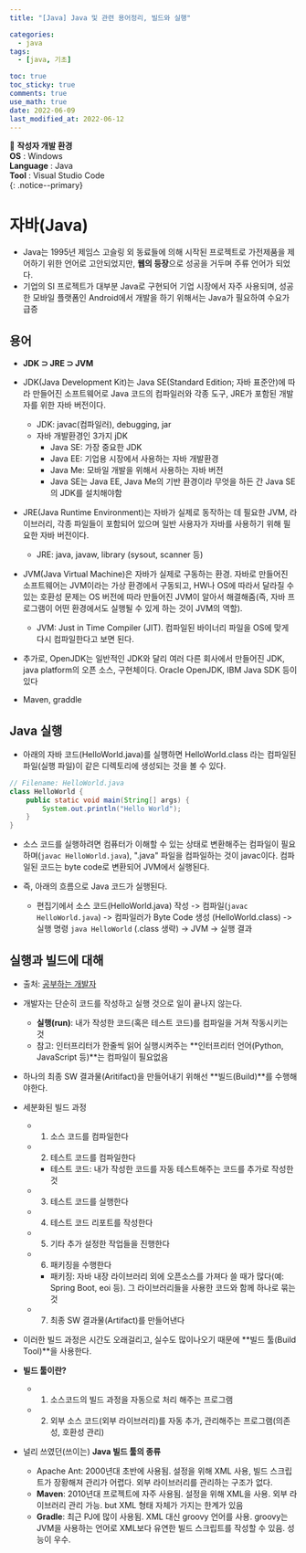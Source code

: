 ```yaml
---
title: "[Java] Java 및 관련 용어정리, 빌드와 실행"

categories:
  - java
tags:
  - [java, 기초]

toc: true
toc_sticky: true
comments: true
use_math: true
date: 2022-06-09
last_modified_at: 2022-06-12
---
```


📌 **작성자 개발 환경** <br>
**OS** : Windows <br>
**Language** : Java<br>
**Tool** : Visual Studio Code<br>
{: .notice--primary}

# 자바(Java)

- Java는 1995년 제임스 고슬링 외 동료들에 의해 시작된 프로젝트로 가전제품을 제어하기 위한 언어로 고안되었지만, **웹의 등장**으로 성공을 거두며 주류 언어가 되었다.
- 기업의 SI 프로젝트가 대부분 Java로 구현되어 기업 시장에서 자주 사용되며, 성공한 모바일 플랫폼인 Android에서 개발을 하기 위해서는 Java가 필요하여 수요가 급증

## 용어

- **JDK ⊃ JRE ⊃ JVM**
- JDK(Java Development Kit)는 Java SE(Standard Edition; 자바 표준안)에 따라 만들어진 소프트웨어로 Java 코드의 컴파일러와 각종 도구, JRE가 포함된 개발자를 위한 자바 버전이다.
    - JDK: javac(컴파일러), debugging, jar
    - 자바 개발환경인 3가지 jDK
        - Java SE: 가장 중요한 JDK
        - Java EE: 기업용 시장에서 사용하는 자바 개발환경
        - Java Me: 모바일 개발을 위해서 사용하는 자바 버전
        - Java SE는 Java EE, Java Me의 기반 환경이라 무엇을 하든 간 Java SE의 JDK를 설치해야함

- JRE(Java Runtime Environment)는 자바가 실제로 동작하는 데 필요한 JVM, 라이브러리, 각종 파일들이 포함되어 있으며 일반 사용자가 자바를 사용하기 위해 필요한 자바 버전이다.
    - JRE: java, javaw, library (sysout, scanner 등)

- JVM(Java Virtual Machine)은 자바가 실제로 구동하는 환경. 자바로 만들어진 소프트웨어는 JVM이라는 가상 환경에서 구동되고, HW나 OS에 따라서 달라질 수 있는 호환성 문제는 OS 버전에 따라 만들어진 JVM이 알아서 해결해줌(즉, 자바 프로그램이 어떤 환경에서도 실행될 수 있게 하는 것이 JVM의 역할).
    - JVM: Just in Time Compiler (JIT). 컴파일된 바이너리 파일을 OS에 맞게 다시 컴파일한다고 보면 된다.

- 추가로, OpenJDK는 일반적인 JDK와 달리 여러 다른 회사에서 만들어진 JDK, java platform의 오픈 소스, 구현체이다. Oracle OpenJDK, IBM Java SDK 등이 있다

- Maven, graddle

## Java 실행

- 아래의 자바 코드(HelloWorld.java)를 실행하면 HelloWorld.class 라는 컴파일된 파일(실행 파일)이 같은 디렉토리에 생성되는 것을 볼 수 있다. 

```java
// Filename: HelloWorld.java
class HelloWorld {
    public static void main(String[] args) {
        System.out.println("Hello World");
    }
}
```

- 소스 코드를 실행하려면 컴퓨터가 이해할 수 있는 상태로 변환해주는 컴파일이 필요하며(`javac HelloWorld.java`), ".java" 파일을 컴파일하는 것이 javac이다. 컴파일된 코드는 byte code로 변환되어 JVM에서 실행된다. 

- 즉, 아래의 흐름으로 Java 코드가 실행된다.
  - 편집기에서 소스 코드(HelloWorld.java) 작성 -> 컴파일(`javac HelloWorld.java`) -> 컴파일러가 Byte Code 생성 (HelloWorld.class) -> 실행 명령 `java HelloWorld` (.class 생략) -> JVM -> 실행 결과

## 실행과 빌드에 대해

- 출처: [공부하는 개발자](https://www.youtube.com/watch?v=L19wXSpv5cs)

- 개발자는 단순히 코드를 작성하고 실행 것으로 일이 끝나지 않는다.
  - **실행(run)**: 내가 작성한 코드(혹은 테스트 코드)를 컴파일을 거쳐 작동시키는 것
  - 참고: 인터프리터가 한줄씩 읽어 실행시켜주는 **인터프리터 언어(Python, JavaScript 등)**는 컴파일이 필요없음

- 하나의 최종 SW 결과물(Aritifact)을 만들어내기 위해선 **빌드(Build)**를 수행해야한다.
- 세분화된 빌드 과정
  - 1) 소스 코드를 컴파일한다
  - 2) 테스트 코드를 컴파일한다
    - 테스트 코드: 내가 작성한 코드를 자동 테스트해주는 코드를 추가로 작성한 것
  - 3) 테스트 코드를 실행한다
  - 4) 테스트 코드 리포트를 작성한다
  - 5) 기타 추가 설정한 작업들을 진행한다
  - 6) 패키징을 수행한다
    - 패키징: 자바 내장 라이브러리 외에 오픈소스를 가져다 쓸 때가 많다(예: Spring Boot, eoi 등). 그 라이브러리들을 사용한 코드와 함께 하나로 묶는 것
  - 7) 최종 SW 결과물(Artifact)를 만들어낸다
- 이러한 빌드 과정은 시간도 오래걸리고, 실수도 많이나오기 때문에 **빌드 툴(Build Tool)**을 사용한다.

- **빌드 툴이란?**
  - 1) 소스코드의 빌드 과정을 자동으로 처리 해주는 프로그램
  - 2) 외부 소스 코드(외부 라이브러리)를 자동 추가, 관리해주는 프로그램(의존성, 호환성 관리)

- 널리 쓰였던(쓰이는) **Java 빌드 툴의 종류**
  - Apache Ant: 2000년대 초반에 사용됨. 설정을 위해 XML 사용, 빌드 스크립트가 장황해져 관리가 어렵다. 외부 라이브러리를 관리하는 구조가 없다.
  - **Maven**: 2010년대 프로젝트에 자주 사용됨. 설정을 위해 XML을 사용. 외부 라이브러리 관리 가능. but XML 형태 자체가 가지는 한계가 있음
  - **Gradle**: 최근 PJ에 많이 사용됨. XML 대신 groovy 언어를 사용. groovy는 JVM을 사용하는 언어로 XML보다 유연한 빌드 스크립트를 작성할 수 있음. 성능이 우수.